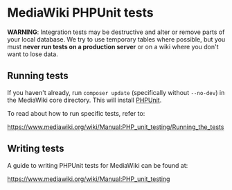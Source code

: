 # MediaWiki PHPUnit tests

**WARNING**: Integration tests may be destructive and alter or remove parts of your local database. We try to use temporary tables where possible, but you must **never run tests on a production server** or on a wiki where you don't want to lose data.

## Running tests

If you haven't already, run `composer update` (specifically without `--no-dev`) in the MediaWiki core directory. This will install [PHPUnit](https://phpunit.de/).

To read about how to run specific tests, refer to:

https://www.mediawiki.org/wiki/Manual:PHP_unit_testing/Running_the_tests

## Writing tests

A guide to writing PHPUnit tests for MediaWiki can be found at:

https://www.mediawiki.org/wiki/Manual:PHP_unit_testing

